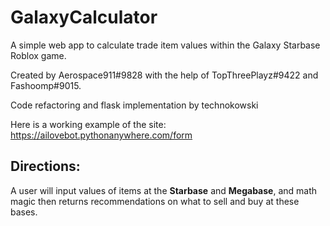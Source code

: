 # GalaxyCalculator
A simple web app to calculate trade item values within the Galaxy Starbase Roblox game. 


Created by Aerospace911#9828 with the help of TopThreePlayz#9422 and Fashoomp#9015.

Code refactoring and flask implementation by technokowski

Here is a working example of the site: https://ailovebot.pythonanywhere.com/form


## Directions:
A user will input values of items at the **Starbase** and **Megabase**, and math magic then returns recommendations on what to sell and buy at these bases.


